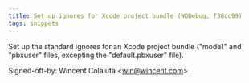 ```yaml
---
title: Set up ignores for Xcode project bundle (WODebug, f38cc99)
tags: snippets
---
```


Set up the standard ignores for an Xcode project bundle ("mode1" and "pbxuser" files, excepting the "default.pbxuser" file).

Signed-off-by: Wincent Colaiuta &lt;win@wincent.com&gt;
